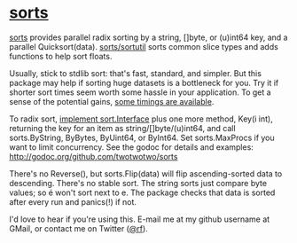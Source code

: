 # [sorts](http://godoc.org/github.com/twotwotwo/sorts)

[sorts](http://godoc.org/github.com/twotwotwo/sorts) provides
parallel radix sorting by a string, []byte, or (u)int64 key, and a parallel
Quicksort(data). 
[sorts/sortutil](http://godoc.org/github.com/twotwotwo/sorts/sortutil)
sorts common slice types and adds functions to help sort floats.

Usually, stick to stdlib sort: that's fast, standard, and simpler.  But this
package may help if sorting huge datasets is a bottleneck for you.  Try it
if shorter sort times seem worth some hassle in your application. To get a
sense of the potential gains, [some timings are available](https://docs.google.com/spreadsheets/d/1GkXMLXQ7oW5Bp0qwyYw0IiQElIq8B-IvNEYE_RPCTvA/edit#gid=0).

To radix sort, 
[implement sort.Interface](http://golang.org/pkg/sort/#Interface) 
plus one more method, Key(i int), returning the key for an item as
string/[]byte/(u)int64, and call sorts.ByString, ByBytes, ByUint64, or
ByInt64.  Set sorts.MaxProcs if you want to limit concurrency.  See the
godoc for details and examples:
http://godoc.org/github.com/twotwotwo/sorts

There's no Reverse(), but sorts.Flip(data) will flip ascending-sorted
data to descending.  There's no stable sort.  The string sorts just compare
byte values; so é won't sort next to e.  The package checks that data is
sorted after every run and panics(!) if not.

I'd love to hear if you're using this. E-mail me at my github username at
GMail, or contact me on Twitter ([@rf](http://twitter.com/rf/)).
